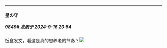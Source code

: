 ﻿
*****

####  星の守  
##### 9849#       发表于 2024-9-16 20:54

饭盒发文，看这是真的想养老的节奏？<img src="https://static.saraba1st.com/image/smiley/face2017/002.png" referrerpolicy="no-referrer">

